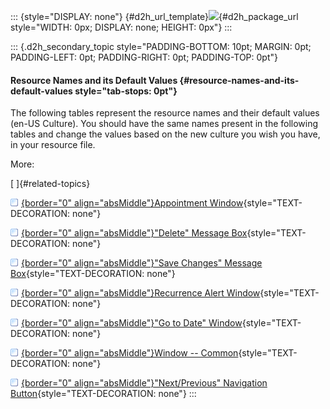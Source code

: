 ::: {style="DISPLAY: none"}
[](ms-xhelp:///?Id=d2h_url_template){#d2h_url_template}![](!package_url!){#d2h_package_url style="WIDTH: 0px; DISPLAY: none; HEIGHT: 0px"}
:::

::: {.d2h_secondary_topic style="PADDING-BOTTOM: 10pt; MARGIN: 0pt; PADDING-LEFT: 0pt; PADDING-RIGHT: 0pt; PADDING-TOP: 0pt"}
#### Resource Names and its Default Values {#resource-names-and-its-default-values style="tab-stops: 0pt"}

The following tables represent the resource names and their default values (en-US Culture). You should have the same names present in the following tables and change the values based on the new culture you wish you have, in your resource file.

More:

[ ]{#related-topics}

[![](button.gif){border="0" align="absMiddle"}Appointment Window](ms-xhelp:///?Id=647c8860-a7ff-4123-b445-160f91aad6c0){style="TEXT-DECORATION: none"}

[![](button.gif){border="0" align="absMiddle"}"Delete" Message Box](ms-xhelp:///?Id=db0d0bce-411b-463c-aab1-c2290b9a5a43){style="TEXT-DECORATION: none"}

[![](button.gif){border="0" align="absMiddle"}"Save Changes" Message Box](ms-xhelp:///?Id=fd262035-6d8e-4646-8f5a-cff3627d5b16){style="TEXT-DECORATION: none"}

[![](button.gif){border="0" align="absMiddle"}Recurrence Alert Window](ms-xhelp:///?Id=0a02378b-d166-4bd5-a6b4-46552f4f5a4a){style="TEXT-DECORATION: none"}

[![](button.gif){border="0" align="absMiddle"}"Go to Date" Window](ms-xhelp:///?Id=84b6278d-8530-4d53-8ed1-035a745e4ed8){style="TEXT-DECORATION: none"}

[![](button.gif){border="0" align="absMiddle"}Window -- Common](ms-xhelp:///?Id=4e6f908e-629b-43c8-b7c0-c5af0646ccb4){style="TEXT-DECORATION: none"}

[![](button.gif){border="0" align="absMiddle"}"Next/Previous" Navigation Button](ms-xhelp:///?Id=12567ee1-6ebe-45e9-adb9-447c76663b35){style="TEXT-DECORATION: none"}
:::
